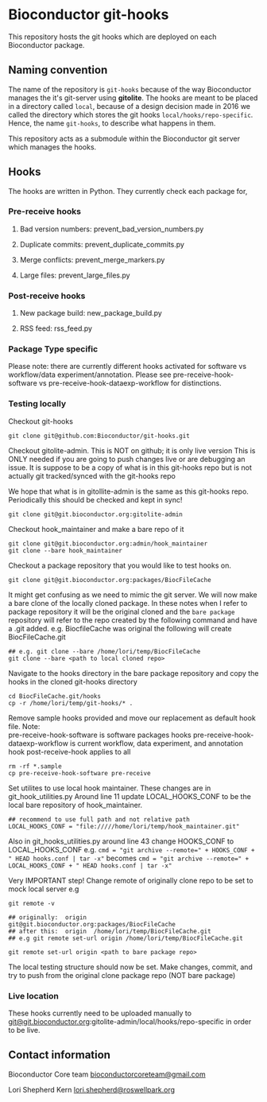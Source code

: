 # Bioconductor git-hooks 

This repository hosts the git hooks which are deployed on each Bioconductor package. 

## Naming convention

The name of the repository is `git-hooks` because of the way Bioconductor manages the it's git-server using **gitolite**. The hooks are meant to be placed in a directory called `local`, because of a design decision made in 2016 we called the directory which stores the git hooks `local/hooks/repo-specific`. Hence, the name `git-hooks`, to describe what happens in them. 

This repository acts as a submodule within the Bioconductor git server which manages the hooks.

## Hooks

The hooks are written in Python. They currently check each package for,

### Pre-receive hooks

1. Bad version numbers: prevent_bad_version_numbers.py

2. Duplicate commits: prevent_duplicate_commits.py

3. Merge conflicts: prevent_merge_markers.py

4. Large files: prevent_large_files.py

### Post-receive hooks

1. New package build: new_package_build.py

2. RSS feed: rss_feed.py


### Package Type specific

Please note: there are currently different hooks activated for software vs
workflow/data experiment/annotation. Please see pre-receive-hook-software vs 
pre-receive-hook-dataexp-workflow for distinctions.


### Testing locally

Checkout git-hooks

```
git clone git@github.com:Bioconductor/git-hooks.git
```	 

Checkout gitolite-admin. This is NOT on github; it is only live version
This is ONLY needed if you are going to push changes live or are debugging an
issue. It is suppose to be a copy of what is in this git-hooks repo but is not
actually git tracked/synced with the git-hooks repo

We hope that what is in gitollite-admin is the same as this git-hooks repo. 
Periodically this should be checked and kept in sync!

```
git clone git@git.bioconductor.org:gitolite-admin
```

Checkout hook_maintainer and make a bare repo of it

```
git clone git@git.bioconductor.org:admin/hook_maintainer
git clone --bare hook_maintainer
```

Checkout a package repository that you would like to test hooks on.
```
git clone git@git.bioconductor.org:packages/BiocFileCache
```

It might get confusing as we need to mimic the git server. We will now make a
bare clone of the locally cloned package. In these notes when I refer to package
repository it will be the original cloned and the `bare package` repository will
refer to the repo created by the following command and have a .git added.
e.g. BiocfileCache was original the following  will create BiocFileCache.git

```
## e.g. git clone --bare /home/lori/temp/BiocFileCache
git clone --bare <path to local cloned repo>
```

Navigate to the hooks directory in the bare package repository and copy the
hooks in the cloned git-hooks directory 

```
cd BiocFileCache.git/hooks
cp -r /home/lori/temp/git-hooks/* .
```

Remove sample hooks provided and move our replacement as default hook file.
Note:  
   pre-receive-hook-software  is software packages hooks
   pre-receive-hook-dataexp-workflow is current workflow, data experiment, and annotation hook
   post-receive-hook applies to all  
```
rm -rf *.sample
cp pre-receive-hook-software pre-receive
```

Set utilites to use local hook maintainer. These changes are in git_hook_utilities.py
Around line 11 update LOCAL_HOOKS_CONF to be the local bare repository of hook_maintainer.

```
## recommend to use full path and not relative path
LOCAL_HOOKS_CONF = "file://///home/lori/temp/hook_maintainer.git"
```
Also in git_hooks_utilities.py around line 43 change HOOKS_CONF to LOCAL_HOOKS_CONF
e.g.
`cmd = "git archive --remote=" + HOOKS_CONF + " HEAD hooks.conf | tar -x"`
becomes
`cmd = "git archive --remote=" + LOCAL_HOOKS_CONF + " HEAD hooks.conf | tar -x"`

Very IMPORTANT step! Change remote of originally clone repo to be set to mock local server
e.g

```
git remote -v

## originally:  origin	git@git.bioconductor.org:packages/BiocFileCache
## after this:  origin	/home/lori/temp/BiocFileCache.git
## e.g git remote set-url origin /home/lori/temp/BiocFileCache.git

git remote set-url origin <path to bare package repo>

```

The local testing structure should now be set. Make changes, commit, and try to
push from the original clone package repo (NOT bare package) 


### Live location

These hooks currently need to be uploaded manually to
git@git.bioconductor.org:gitolite-admin/local/hooks/repo-specific in order to be live.



## Contact information

Bioconductor Core team <bioconductorcoreteam@gmail.com>

Lori Shepherd Kern <lori.shepherd@roswellpark.org>
